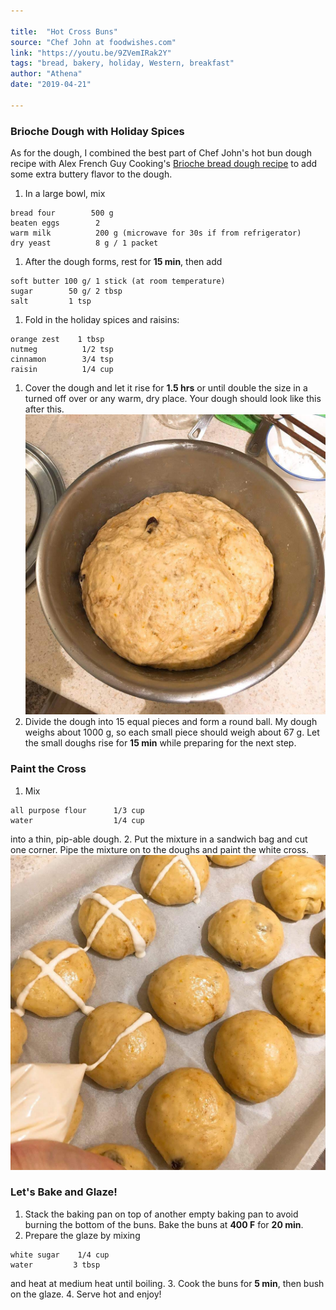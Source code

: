 ```yaml
---

title:  "Hot Cross Buns"
source: "Chef John at foodwishes.com"
link: "https://youtu.be/9ZVemIRak2Y"
tags: "bread, bakery, holiday, Western, breakfast"
author: "Athena"
date: "2019-04-21"

---
```

### Brioche Dough with Holiday Spices

As for the dough, I combined the best part of Chef John's hot bun dough recipe with Alex French Guy Cooking's [Brioche bread dough recipe](https://youtu.be/hY19NK7qBCU) to add some extra buttery flavor to the dough.

1. In a large bowl, mix
```
bread four        500 g
beaten eggs        2
warm milk          200 g (microwave for 30s if from refrigerator)
dry yeast          8 g / 1 packet
```
1. After the dough forms, rest for **15 min**, then add
```
soft butter 100 g/ 1 stick (at room temperature)
sugar        50 g/ 2 tbsp
salt         1 tsp
```
1. Fold in the holiday spices and raisins:
```
orange zest    1 tbsp
nutmeg          1/2 tsp
cinnamon        3/4 tsp
raisin          1/4 cup
```
1. Cover the dough and let it rise for **1.5 hrs** or until double the size in a turned off over or any warm, dry place. Your dough should look like this after this.
![hot bun dough](./dough.jpg)
1. Divide the dough into 15 equal pieces and form a round ball. My dough weighs about 1000 g, so each small piece should weigh about 67 g. Let the small doughs rise for **15 min** while preparing for the next step.

### Paint the Cross
1. Mix
```
all purpose flour      1/3 cup 
water                  1/4 cup
```
into a thin, pip-able dough.
2. Put the mixture in a sandwich bag and cut one corner. Pipe the mixture on to the doughs and paint the white cross.
![paint cross to buns](./addCross.jpg)

### Let's Bake and Glaze!
1. Stack the baking pan on top of another empty baking pan to avoid burning the bottom of the buns. Bake the buns at **400 F** for **20 min**.
2. Prepare the glaze by mixing 
```
white sugar    1/4 cup
water         3 tbsp
```
and heat at medium heat until boiling.
3. Cook the buns for **5 min**, then bush on the glaze.
4. Serve hot and enjoy!